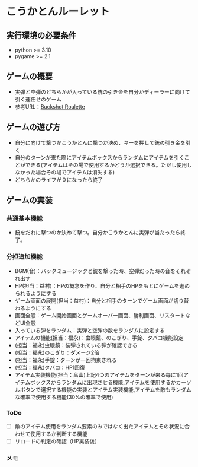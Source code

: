 # こうかとんルーレット

## 実行環境の必要条件
* python >= 3.10
* pygame >= 2.1

## ゲームの概要
* 実弾と空弾のどちらかが入っている銃の引き金を自分かディーラーに向けて引く運任せのゲーム
* 参考URL：[Buckshot Roulette](https://store.steampowered.com/app/2835570/Buckshot_Roulette/?l=japanese)

## ゲームの遊び方
* 自分に向けて撃つかこうかとんに撃つか決め、キーを押して銃の引き金を引く
* 自分のターンが来た際にアイテムボックスからランダムにアイテムを引くことができる(アイテムはその場で使用するかどうか選択できる。ただし使用しなかった場合その場でアイテムは消失する)
* どちらかのライフが０になったら終了

## ゲームの実装
### 共通基本機能
* 銃をだれに撃つのか決めて撃つ。自分かこうかとんに実弾が当たったら終了。

### 分担追加機能
* BGM(音)：バックミュージックと銃を撃った時、空弾だった時の音をそれぞれ出す
* HP(担当：益村)：HPの概念を作り、自分と相手のHPをもとにゲームを進められるようにする
* ゲーム画面の展開(担当：益村)：自分と相手のターンでゲーム画面が切り替わるようにする
* 画面全般：ゲーム開始画面とゲームオーバー画面、勝利画面、リスタートなどUI全般
* 入っている弾をランダム：実弾と空弾の数をランダムに設定する
* アイテムの機能(担当：福永)：虫眼鏡、のこぎり、手錠、タバコ機能設定
* (担当：福永)虫眼鏡：装弾されている弾が確認できる
* (担当：福永)のこぎり：ダメージ2倍
* (担当：福永)手錠：ターンが一回拘束される
* (担当：福永)タバコ：HP1回復
* アイテム実装機能(担当：畠山)上記4つのアイテムをターンが来る毎に1回アイテムボックスからランダムに出現させる機能,アイテムを使用するかカーソルボタンで選択する機能の実装とアイテム実装機能,アイテムを敵もランダムな確率で使用する機能(30%の確率で使用)

### ToDo
- [ ] 敵のアイテム使用をランダム要素のみではなく出たアイテムとその状況に合わせて使用するか判断する機能
- [ ] リロードの判定の確認（HP実装後）

### メモ

